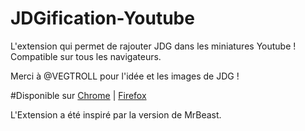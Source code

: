 # JDGification-Youtube
L'extension qui permet de rajouter JDG dans les miniatures Youtube ! 
Compatible sur tous les navigateurs.

Merci à @VEGTROLL pour l'idée et les images de JDG !

#Disponible sur [Chrome](https://chrome.google.com/webstore/detail/jdgification-youtube/nicdnfdebgfblfabhlmgikmbeabjjajf) | [Firefox](https://addons.mozilla.org/fr/firefox/addon/jdgification-youtube/)

L'Extension a été inspiré par la version de MrBeast.
